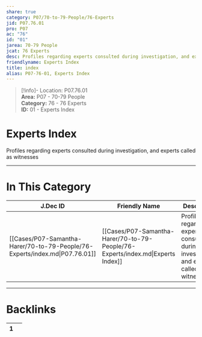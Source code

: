 ```yaml
---  
share: true  
category: P07/70-to-79-People/76-Experts  
jid: P07.76.01  
pro: P07  
ac: "76"  
id: "01"  
jarea: 70-79 People  
jcat: 76 Experts  
desc: Profiles regarding experts consulted during investigation, and experts called as witnesses.  
friendlyname: Experts Index  
title: index  
alias: P07-76-01, Experts Index  
---  
```

  
>[!info]- Location: P07.76.01  
>**Area:** P07 - 70-79 People  
>**Category:** 76 - 76 Experts  
>**ID:** 01 - Experts Index  
  
# Experts Index  
  
Profiles regarding experts consulted during investigation, and experts called as witnesses  
   
  
  
---  
# In This Category  
  
| J.Dec ID                                                                    | Friendly Name                                                                   | Description                                                                                 |  
| --------------------------------------------------------------------------- | ------------------------------------------------------------------------------- | ------------------------------------------------------------------------------------------- |  
| [[Cases/P07-Samantha-Harer/70-to-79-People/76-Experts/index.md\|P07.76.01]] | [[Cases/P07-Samantha-Harer/70-to-79-People/76-Experts/index.md\|Experts Index]] | Profiles regarding experts consulted during investigation, and experts called as witnesses. |  
  
  
---  
# Backlinks  
<div><table class="dataview table-view-table"><thead class="table-view-thead"><tr class="table-view-tr-header"><th class="table-view-th"><span></span><span class="dataview small-text">1</span></th><th class="table-view-th"><span></span></th></tr></thead><tbody class="table-view-tbody"></tbody></table></div>